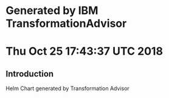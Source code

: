 # Generated by IBM TransformationAdvisor
# Thu Oct 25 17:43:37 UTC 2018
## Introduction

Helm Chart generated by Transformation Advisor
